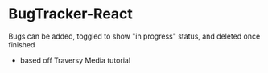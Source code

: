 # BugTracker-React
Bugs can be added, toggled to show "in progress" status, and deleted once finished

- based off Traversy Media tutorial
